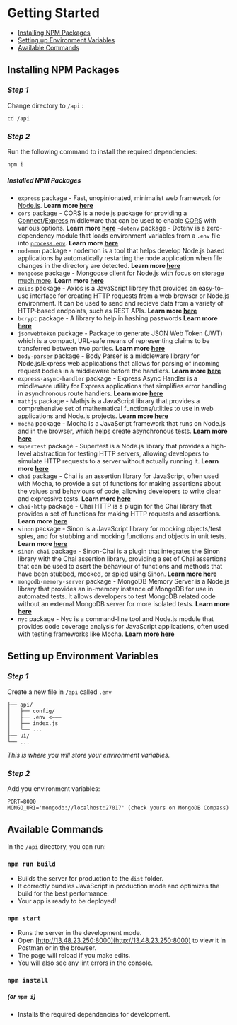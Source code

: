 # Getting Started

-   [Installing NPM Packages](#installing-npm-packages)
-   [Setting up Environment Variables](#setting-up-environment-variables)
-   [Available Commands](#available-scripts)

## Installing NPM Packages

### _Step 1_

Change directory to `/api` :

```
cd /api
```

### _Step 2_

Run the following command to install the required dependencies:

```
npm i
```

##### Installed NPM Packages

-   `express` package - Fast, unopinionated, minimalist web framework for [Node.js](http://nodejs.org/). **Learn more [here](https://www.npmjs.com/package/express)**
-   `cors` package - CORS is a node.js package for providing a [Connect](http://www.senchalabs.org/connect/)/[Express](http://expressjs.com/) middleware that can be used to enable [CORS](http://en.wikipedia.org/wiki/Cross-origin_resource_sharing) with various options. **Learn more [here](https://www.npmjs.com/package/cors)** -`dotenv` package - Dotenv is a zero-dependency module that loads environment variables from a `.env` file into [`process.env`](https://nodejs.org/docs/latest/api/process.html#process_process_env). **Learn more [here](https://www.npmjs.com/package/dotenv)**
-   `nodemon` package - nodemon is a tool that helps develop Node.js based applications by automatically restarting the node application when file changes in the directory are detected. **Learn more [here](https://www.npmjs.com/package/nodemon)**
-   `mongoose` package - Mongoose client for Node.js with focus on storage [much more](https://mongoosejs.com/docs/). **Learn more [here](https://www.npmjs.com/package/mongoose)**
-   `axios` package - Axios is a JavaScript library that provides an easy-to-use interface for creating HTTP requests from a web browser or Node.js environment. It can be used to send and recieve data from a variety of HTTP-based endpoints, such as REST APIs. **Learn more [here](https://www.npmjs.com/package/axios)**
-   `bcrypt` package - A library to help in hashing passwords **Learn more [here](https://www.npmjs.com/package/bcrypt)**
-   `jsonwebtoken` package - Package to generate JSON Web Token (JWT) which is a compact, URL-safe means of representing claims to be transferred between two parties. **Learn more [here](https://www.npmjs.com/package/jsonwebtoken)**
-   `body-parser` package - Body Parser is a middleware library for Node.js/Express web applications that allows for parsing of incoming request bodies in a middleware before the handlers. **Learn more [here](https://www.npmjs.com/package/body-parser)**
-   `express-async-handler` package - Express Async Handler is a middleware utility for Express applications that simplifies error handling in asynchronous route handlers. **Learn more [here](https://www.npmjs.com/package/express-async-handler)**
-   `mathjs` package - Mathjs is a JavaScript library that provides a comprehensive set of mathematical functions/utlities to use in web applications and Node.js projects. **Learn more [here](https://www.npmjs.com/package/mathjs)**
-   `mocha` package - Mocha is a JavaScript framework that runs on Node.js and in the browser, which helps create asynchronous tests. **Learn more [here](https://www.npmjs.com/package/mocha)**
-   `supertest` package - Supertest is a Node.js library that provides a high-level abstraction for testing HTTP servers, allowing developers to simulate HTTP requests to a server without actually running it. **Learn more [here](https://www.npmjs.com/package/supertest)**
-   `chai` package - Chai is an assertion library for JavaScript, often used with Mocha, to provide a set of functions for making assertions about the values and behaviours of code, allowing developers to write clear and expressive tests. **Learn more [here](https://www.npmjs.com/package/chai)**
-   `chai-http` package - Chai HTTP is a plugin for the Chai library that provides a set of functions for making HTTP requests and assertions. **Learn more [here](https://www.npmjs.com/package/chai-http)**
-   `sinon` package - Sinon is a JavaScript library for mocking objects/test spies, and for stubbing and mocking functions and objects in unit tests. **Learn more [here](https://www.npmjs.com/package/sinon)**
-   `sinon-chai` package - Sinon-Chai is a plugin that integrates the Sinon library with the Chai assertion library, providing a set of Chai assertions that can be used to asert the behaviour of functions and methods that have been stubbed, mocked, or spied using Sinon. **Learn more [here](https://www.npmjs.com/package/sinon-chai)**
-   `mongodb-memory-server` package - MongoDB Memory Server is a Node.js library that provides an in-memory instance of MongoDB for use in automated tests. It allows developers to test MongoDB related code without an external MongoDB server for more isolated tests. **Learn more [here](https://www.npmjs.com/package/mongodb-memory-server)**
-   `nyc` package - Nyc is a command-line tool and Node.js module that provides code coverage analysis for JavaScript applications, often used with testing frameworks like Mocha. **Learn more [here](https://www.npmjs.com/package/nyc)**

## Setting up Environment Variables

### _Step 1_

Create a new file in `/api` called `.env`

```
├── api/
│   ├── config/
│   ├── .env <–––
│   ├── index.js
│   └── ...
├── ui/
└── ...
```

_This is where you will store your environment variables._

### _Step 2_

Add you environment variables:

```
PORT=8000
MONGO_URI='mongodb://localhost:27017' (check yours on MongoDB Compass)
```

## Available Commands

In the `/api` directory, you can run:

### `npm run build`

-   Builds the server for production to the `dist` folder.
-   It correctly bundles JavaScript in production mode and optimizes the build for the best performance.
-   Your app is ready to be deployed!

### `npm start`

-   Runs the server in the development mode.
-   Open [http://13.48.23.250:8000](http://13.48.23.250:8000) to view it in Postman or in the browser.
-   The page will reload if you make edits.
-   You will also see any lint errors in the console.

### `npm install`

##### (or `npm i`)

-   Installs the required dependencies for development.
